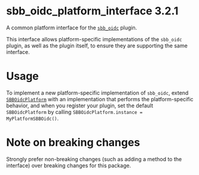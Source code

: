# sbb_oidc_platform_interface 3.2.1

A common platform interface for the [`sbb_oidc`][1] plugin.

This interface allows platform-specific implementations of the `sbb_oidc` plugin, as well as the plugin itself, to ensure they are supporting the same interface.

# Usage

To implement a new platform-specific implementation of `sbb_oidc`, extend [`SBBOidcPlatform`][2] with an implementation that performs the platform-specific behavior, and when you register your plugin, set the default `SBBOidcPlatform` by calling `SBBOidcPlatform.instance = MyPlatformSBBOidc()`.

# Note on breaking changes

Strongly prefer non-breaking changes (such as adding a method to the interface) over breaking changes for this package.

[1]: ../sbb_oidc
[2]: lib/sbb_oidc_platform_interface.dart
